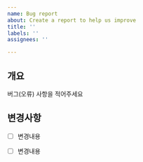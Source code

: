 ```yaml
---
name: Bug report
about: Create a report to help us improve
title: ''
labels: ''
assignees: ''

---
```


## 개요
버그(오류) 사항을 적어주세요

## 변경사항 

- [ ] 변경내용

- [ ] 변경내용
